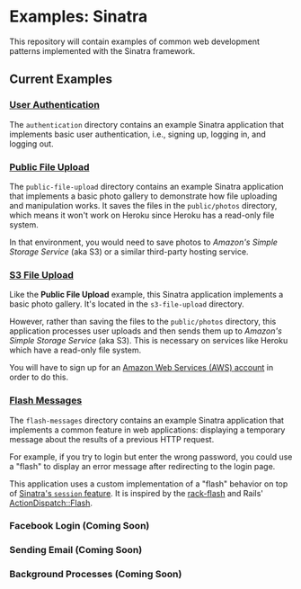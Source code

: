 # Examples: Sinatra

This repository will contain examples of common web development patterns
implemented with the Sinatra framework.

## Current Examples

### [User Authentication](authentication)

The `authentication` directory contains an example Sinatra application that implements basic user authentication, i.e., signing up, logging in, and logging out.

### [Public File Upload](public-file-upload)

The `public-file-upload` directory contains an example Sinatra application that implements a basic photo gallery to demonstrate how file uploading and manipulation works.  It saves the files in the `public/photos` directory, which means it won't work on Heroku since Heroku has a read-only file system.

In that environment, you would need to save photos to _Amazon's Simple Storage Service_ (aka S3) or a similar third-party hosting service.

### [S3 File Upload](s3-file-upload)

Like the **Public File Upload** example, this Sinatra application implements a basic photo gallery.  It's located in the `s3-file-upload` directory.

However, rather than saving the files to the `public/photos` directory, this application processes user uploads and then sends them up to _Amazon's Simple Storage Service_ (aka S3).  This is necessary on services like Heroku which have a read-only file system.

You will have to sign up for an [Amazon Web Services (AWS) account](https://aws.amazon.com) in order to do this.

### [Flash Messages](flash-messages)

The `flash-messages` directory contains an example Sinatra application that implements a common feature in web applications: displaying a temporary message about the results of a previous HTTP request.

For example, if you try to login but enter the wrong password, you could use a "flash" to display an error message after redirecting to the login page.

This application uses a custom implementation of a "flash" behavior on top of [Sinatra's `session` feature](http://www.sinatrarb.com/intro.html#Using%20Sessions). It is inspired by the [rack-flash](https://github.com/treeder/rack-flash) and Rails' [ActionDispatch::Flash](http://api.rubyonrails.org/classes/ActionDispatch/Flash.html).

### Facebook Login (Coming Soon)

### Sending Email (Coming Soon)

### Background Processes (Coming Soon)

